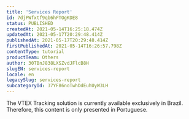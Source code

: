 ```yaml
---
title: 'Services Report'
id: 7djPWfxtf9qb6hFTOgKDE8
status: PUBLISHED
createdAt: 2021-05-14T16:25:18.474Z
updatedAt: 2021-05-17T20:29:48.414Z
publishedAt: 2021-05-17T20:29:48.414Z
firstPublishedAt: 2021-05-14T16:26:57.798Z
contentType: tutorial
productTeam: Others
author: 30TBnJ838LXSZvdJFlcB8H
slugEN: services-report
locale: en
legacySlug: services-report
subcategoryId: 37YF86noTwhDdEuhUyW3LH
---
```


<div class="alert alert-warning" role="alert">The VTEX Tracking solution is currently available exclusively in Brazil. Therefore, this content is only presented in Portuguese.</div>

